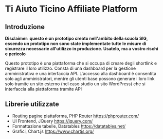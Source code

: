 # Ti Aiuto Ticino Affiliate Platform

## Introduzione
**Disclaimer: questo è un prototipo creato nell'ambito della scuola SIG, essendo un prototipo non sono state implementate tutte le misure di sicurezza necessarie all'utilizzo in produzione. Usatelo, ma a vostro rischi e pericolo**

Questo prototipo è una piattaforma che si occupa di creare degli shortlink e registrare il loro utilizzo. Consta di una dashboard per la gestione amministrativa e una interfaccia API.
L'accesso alla dashboard è consentita solo agli amministratori, mentre gli utenti base possono generare i loro link solo tramite un sito esterno (nel caso studio un sito WordPress) che si interfaccia alla piattaforma tramite API

## Librerie utilizzate
* Routing pagine piattaforma,	PHP Router	https://phprouter.com/
* UI Frontend,	JQuery	https://jquery.com/
* Formattazione tabelle,	Datatables	https://datatables.net/
* Grafici,	Chart.js	https://www.chartjs.org/




